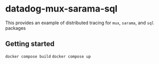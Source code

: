 # datadog-mux-sarama-sql

This provides an example of distributed tracing for `mux`, `sarama`, and `sql` packages

## Getting started

`docker compose build`
`docker compose up`
